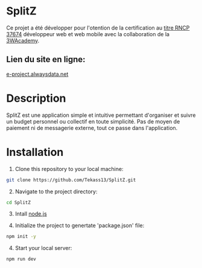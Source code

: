 # SplitZ

Ce projet a été développer pour l'otention de la certification au [titre RNCP 37674](https://www.francecompetences.fr/recherche/rncp/37674/) développeur web et web mobile avec la collaboration de la [3WAcademy](https://3wacademy.fr/).

## Lien du site en ligne:

[e-project.alwaysdata.net](https://e-project.alwaysdata.net)

# Description

SplitZ est une application simple et intuitive permettant d'organiser et suivre un budget personnel ou collectif en toute simplicité.
Pas de moyen de paiement ni de messagerie externe, tout ce passe dans l'application.

# Installation

1. Clone this repository to your local machine:

```bash
git clone https://github.com/Tekass13/SplitZ.git
```

2. Navigate to the project directory:

```bash
cd SplitZ
```

3. Intall [node.js](https://www.geeksforgeeks.org/install-node-js-on-windows/)

4. Initialize the project to genertate 'package.json' file:

```bash
npm init -y
```

4. Start your local server:

```bash
npm run dev
```
